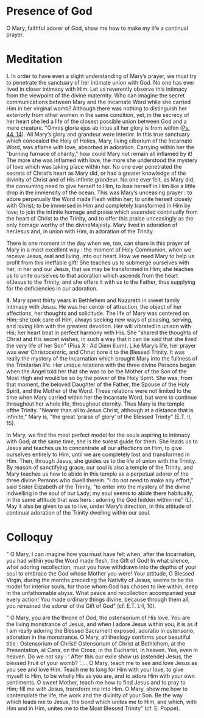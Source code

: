 # Presence of God

O Mary, faithful adorer of God, show me how to make my life a continual prayer.

# Meditation

**I.** In order to have even a slight understanding of Mary’s prayer, we must try to penetrate the sanctuary of her intimate union with God. No one has ever lived in closer intimacy with Him. Let us reverently observe this intimacy from the viewpoint of the divine maternity. Who can imagine the secret communications between Mary and the Incarnate Word while she carried Him in her virginal womb? Although there was nothing to distinguish her exteriorly from other women in the same condition, yet, in the secrecy of her heart she led a life of the closest possible union between God and a mere creature. "Omnis gloria ejus ab intus all her glory is from within ([Ps. 44, 14](https://vulgata.online/bible/Ps.44?ed=DR2&vfn=DR2.Ps.44.14:vs)). All Mary’s glory and grandeur were interior. In this true sanctuary which concealed the Holy of Holies, Mary, living ciborium of the Incarnate Word, was aflame with love, absorbed in adoration. Carrying within her the "burning furnace of charity," how could Mary not remain all inflamed by it! The more she was inflamed with love, the more she understood the mystery of love which was taking place within her. No one ever penetrated the secrets of Christ’s heart as Mary did, or had a greater knowledge of the divinity of Christ and of His infinite grandeur. No one ever felt, as Mary did, the consuming need to give herself to Him, to lose herself in Him like a little drop in the immensity of the ocean. This was Mary’s unceasing prayer : to adore perpetually the Word made Flesh within her; to unite herself closely with Christ; to be immersed in Him and completely transformed in Him by love; to join the infinite homage and praise which ascended continually from the heart of Christ to the Trinity, and to offer this praise unceasingly as the only homage worthy of the divineMajesty. Mary lived in adoration of herJesus and, in union with Him, in adoration of the Trinity.

There is one moment in the day when we, too, can share in this prayer of Mary in a most excellent way : the moment of Holy Communion, when we receive Jesus, real and living, into our heart. How we need Mary to help us profit from this ineffable gift! She teaches us to submerge ourselves with her, in her and our Jesus, that we may be transformed in Him; she teaches us to unite ourselves to that adoration which ascends from the heart ofJesus to the Trinity, and she offers it with us to the Father, thus supplying for the deficiencies in our adoration.

**II.** Mary spent thirty years in Bethlehem and Nazareth in sweet family intimacy with Jesus. He was her center of attraction, the object of her affections, her thoughts and solicitude. The life of Mary was centered on Him; she took care of Him, always seeking new ways of pleasing, serving, and loving Him with the greatest devotion. Her will vibrated in unison with His; her heart beat in perfect harmony with His. She "shared the thoughts of Christ and His secret wishes, in such a way that it can be said that she lived the very life of her Son" (Pius X : Ad Diem Ilium). Like Mary’s life, her prayer was ever Christocentric, and Christ bore it to the Blessed Trinity. It was really the mystery of the Incarnation which brought Mary into the fullness of the Trinitarian life. Her unique relations with the three divine Persons began when the Angel told her that she was to be the Mother of the Son of the Most High and would be so by the power of the Holy Spirit. She was, from that moment, the beloved Daughter of the Father, the Spouse of the Holy Spirit, and the Mother of the Word. These relations were not limited to the time when Mary carried within her the Incarnate Word, but were to continue throughout her whole life, throughout eternity. Thus Mary is the temple ofthe Trinity. "Nearer than all to Jesus Christ, although at a distance that is infinite," Mary is, "the great ‘praise of glory’ of the Blessed Trinity” (E.T. II, 15).

In Mary, we find the most perfect model for the souls aspiring to intimacy with God; at the same time, she is the surest guide for them. She leads us to Jesus and teaches us to concentrate all our affections on Him, to give ourselves entirely to Him, until we are completely lost and transformed in Him. Then, through Jesus, she guides us to the life of union with the Trinity. By reason of sanctifying grace, our soul is also a temple of the Trinity, and Mary teaches us how to abide in this temple as a perpetual adorer of the three divine Persons who dwell therein. "I do not need to make any effort," said Sister Elizabeth of the Trinity, "to enter into the mystery of the divine indwelling in the soul of our Lady; my soul seems to abide there habitually, in the same attitude that was hers : adoring the God hidden within me" (L). May it also be given to us to live, under Mary’s direction, in this attitude of continual adoration of the Trinity dwelling within our soul.

# Colloquy

" O Mary, I can imagine how you must have felt when, after the Incarnation, you had within you the Word made flesh, the Gift of God! In what silence, what adoring recollection, must you have withdrawn into the depths of your soul to embrace the God whose Mother you were! Your attitude, O Blessed Virgin, during the months preceding the Nativity of Jesus, seems to be the model for interior souls, for those whom God has chosen to live within, deep in the unfathomable abyss. What peace and recollection accompanied your every action! You made ordinary things divine, because through them all, you remained the adorer of the Gift of God” (cf. E.T. L-I, 10).

" O Mary, you are the throne of God, the ostensorium of His love. You are the living monstrance of Jesus, and when I adore Jesus within you, it is as if I am really adoring the Blessed Sacrament exposed, adoratio in ostensorio, adoration in the monstrance. O Mary, all theology confirms your beautiful title : Ostensorium of Christ! Ostensorium of Christ at Bethlehem, at the Presentation, at Cana, on the Cross, in the Eucharist, in heaven. Yes, even in heaven. Do we not say : ‘ After this our exile show us (ostende) Jesus, the blessed Fruit of your womb? ’. . . O Mary, teach me to see and love Jesus as you see and love Him. Teach me to long for Him with your love, to give myself to Him, to be wholly His as you are, and to adore Him with your own sentiments. O sweet Mother, teach me how to find Jesus and to pray to Him; fill me with Jesus, transform me into Him. O Mary, show me how to contemplate the life, the work and the divinity of your Son. Be the way which leads me to Jesus, the bond which unites me to Him, and which, with Him and in Him, unites me to the Most Blessed Trinity” (cf. E. Poppe).
